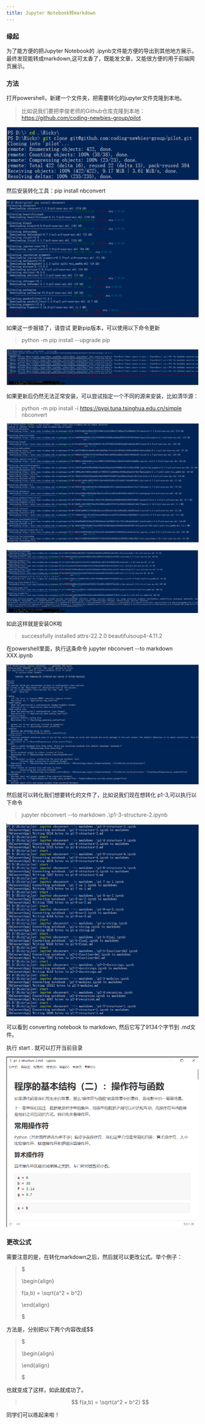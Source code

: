 ```yaml
---
title: Jupyter Notebook转markdown
---
```


### 缘起

为了能方便的把Jupyter Notebook的 .ipynb文件能方便的导出到其他地方展示，最终发现能转成markdown,这可太香了，既能发文章，又能很方便的用于前端网页展示。

### 方法

打开powershell，新建一个文件夹，把需要转化的jupyter文件克隆到本地。

> 比如说我们要把李俊老师的Github仓库克隆到本地：https://github.com/coding-newbies-group/pilot

![image-20230311135759840](https://raw.githubusercontent.com/DSH5200/images/master/image-20230311135759840.png)

然后安装转化工具：pip install nbconvert

![image-20230311135850001](https://raw.githubusercontent.com/DSH5200/images/master/image-20230311135850001.png)

如果这一步报错了，请尝试 更新pip版本，可以使用以下命令更新

> python -m pip install --upgrade pip

![image-20230311135929006](https://raw.githubusercontent.com/DSH5200/images/master/image-20230311135929006.png)

如果更新后仍然无法正常安装，可以尝试指定一个不同的源来安装，比如清华源：

> python -m pip install -i https://pypi.tuna.tsinghua.edu.cn/simple nbconvert

![image-20230311140009564](https://raw.githubusercontent.com/DSH5200/images/master/image-20230311140009564.png)

![image-20230311140050937](https://raw.githubusercontent.com/DSH5200/images/master/image-20230311140050937.png)

如此这样就是安装OK啦

> successfully installed attrs-22.2.0 beautifulsoup4-4.11.2

在powershell里面，执行这条命令 jupyter nbconvert --to markdown XXX.ipynb

![image-20230311140151414](https://raw.githubusercontent.com/DSH5200/images/master/image-20230311140151414.png)

然后就可以转化我们想要转化的文件了，比如说我们现在想转化 p1-3,可以执行以下命令

> jupyter nbconvert --to markdown .\p1-3-structure-2.ipynb

![image-20230311140308736](https://raw.githubusercontent.com/DSH5200/images/master/image-20230311140308736.png)

可以看到 converting notebook to markdown, 然后它写了9134个字节到 .md文件。

执行 start . 就可以打开当前目录

![image-20230311140410901](https://raw.githubusercontent.com/DSH5200/images/master/image-20230311140410901.png)

### 更改公式

需要注意的是，在转化markdown之后，然后就可以更改公式。举个例子：

> $
>
> \begin{align}
>
> f(a,b) = \sqrt{a^2 + b^2}
>
> \end{align}
>
> $

方法是，分别把以下两个内容改成$$

> $
>
> \begin{align}
>
> \end{align}
>
> $

也就变成了这样，如此就成功了。

> $$
>f(a,b) = \sqrt{a^2 + b^2}
> $$



同学们可以练起来啦！
